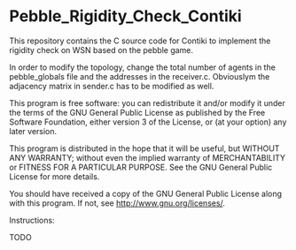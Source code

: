 Pebble_Rigidity_Check_Contiki
=============================

This repository contains the C source code for Contiki to implement the rigidity check on WSN based on the pebble game.

In order to modify the topology, change the total number of agents in the pebble_globals file and the addresses in the receiver.c. Obviouslym the adjacency matrix in sender.c has to be modified as well.

This program is free software: you can redistribute it and/or modify
it under the terms of the GNU General Public License as published by
the Free Software Foundation, either version 3 of the License, or
(at your option) any later version.

This program is distributed in the hope that it will be useful,
but WITHOUT ANY WARRANTY; without even the implied warranty of
MERCHANTABILITY or FITNESS FOR A PARTICULAR PURPOSE.  See the
GNU General Public License for more details.


You should have received a copy of the GNU General Public License
along with this program.  If not, see 
<http://www.gnu.org/licenses/>.

Instructions:

TODO
